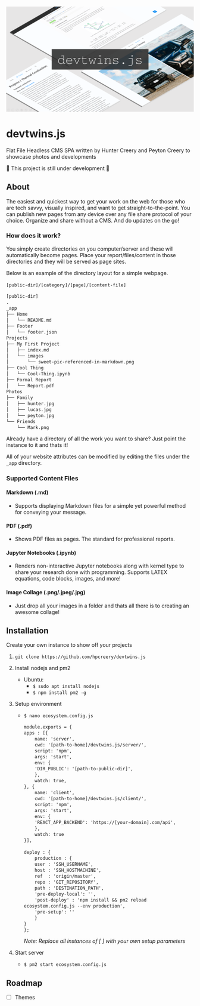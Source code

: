 ![Banner](/doc/banner3.png)

# devtwins.js

Flat File Headless CMS SPA written by Hunter Creery and Peyton Creery to showcase photos and developments

:construction: This project is still under development :construction:

## About

The easiest and quickest way to get your work on the web for those who are tech savvy, visually inspired, and want to get straight-to-the-point. You can publish new pages from any device over any file share protocol of your choice. Organize and share without a CMS. And do updates on the go!

### How does it work?

You simply create directories on you computer/server and these will automatically become pages. Place your report/files/content in those directories and they will be served as page sites.

Below is an example of the directory layout for a simple webpage.

`[public-dir]/[category]/[page]/[content-file]`

```
[public-dir]
.
_app
├── Home
│   └── README.md
├── Footer
│   └── footer.json
Projects
├── My First Project
│   ├── index.md
│   └── images
│       └── sweet-pic-referenced-in-markdown.png
├── Cool Thing
│   └── Cool-Thing.ipynb
├── Formal Report
│   └── Report.pdf
Photos
├── Family
│   ├── hunter.jpg
│   ├── lucas.jpg
│   └── peyton.jpg
└── Friends
    └── Mark.png
```

Already have a directory of all the work you want to share? Just point the instance to it and thats it!

All of your website attributes can be modified by editing the files under the `_app` directory.

### Supported Content Files

#### Markdown (.md)

- Supports displaying Markdown files for a simple yet powerful method for conveying your message.

#### PDF (.pdf)

- Shows PDF files as pages. The standard for professional reports.

#### Jupyter Notebooks (.ipynb)

- Renders non-interactive Jupyter notebooks along with kernel type to share your research done with programming.
  Supports LATEX equations, code blocks, images, and more!

#### Image Collage (.png/.jpeg/.jpg)

- Just drop all your images in a folder and thats all there is to creating an awesome collage!

## Installation

Create your own instance to show off your projects

1. `git clone https://github.com/hpcreery/devtwins.js`
2. Install nodejs and pm2
   - Ubuntu:
     - `$ sudo apt install nodejs`
     - `$ npm install pm2 -g`
3. Setup environment

   - `$ nano ecosystem.config.js`

     ```
     module.exports = {
     apps : [{
         name: 'server',
         cwd: '[path-to-home]/devtwins.js/server/',
         script: 'npm',
         args: 'start',
         env: {
         'DIR_PUBLIC': '[path-to-public-dir]',
         },
         watch: true,
     }, {
         name: 'client',
         cwd: '[path-to-home]/devtwins.js/client/',
         script: 'npm',
         args: 'start',
         env: {
         'REACT_APP_BACKEND': 'https://[your-domain].com/api',
         },
         watch: true
     }],

     deploy : {
         production : {
         user : 'SSH_USERNAME',
         host : 'SSH_HOSTMACHINE',
         ref  : 'origin/master',
         repo : 'GIT_REPOSITORY',
         path : 'DESTINATION_PATH',
         'pre-deploy-local': '',
         'post-deploy' : 'npm install && pm2 reload ecosystem.config.js --env production',
         'pre-setup': ''
         }
     }
     };
     ```

     _Note: Replace all instances of [ ] with your own setup parameters_

4. Start server
   - `$ pm2 start ecosystem.config.js`

## Roadmap

- [ ] Themes

